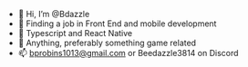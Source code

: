 - 👋 Hi, I’m @Bdazzle
- 👀 Finding a job in Front End and mobile development
- 🌱 Typescript and React Native
- 💞️ Anything, preferably something game related
- 📫 bprobins1013@gmail.com or Beedazzle3814 on Discord

<!---
Bdazzle/Bdazzle is a ✨ special ✨ repository because its `README.md` (this file) appears on your GitHub profile.
You can click the Preview link to take a look at your changes.
--->

